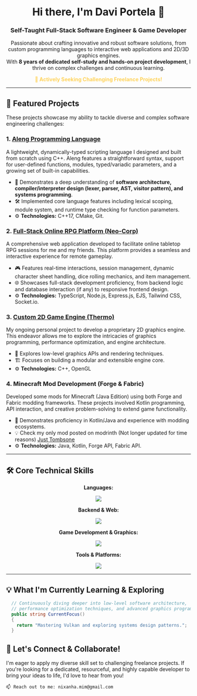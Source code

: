<div align="center">
  <h1>Hi there, I'm Davi Portela 👋</h1>
  <h3>Self-Taught Full-Stack Software Engineer & Game Developer</h3>
  <p>
    Passionate about crafting innovative and robust software solutions, from custom programming languages to interactive web applications and 2D/3D graphics engines. <br/>
    With <strong>8 years of dedicated self-study and hands-on project development</strong>, I thrive on complex challenges and continuous learning.
  </p>
  <p style="color:#ffd35c; font-weight:bold;">🚀 Actively Seeking Challenging Freelance Projects!</p>
</div>

---

## 🌟 Featured Projects

These projects showcase my ability to tackle diverse and complex software engineering challenges:

### 1. [Aleng Programming Language](https://github.com/Aletropy/aleng)
   <p>A lightweight, dynamically-typed scripting language I designed and built from scratch using C++. Aleng features a straightforward syntax, support for user-defined functions, modules, typed/variadic parameters, and a growing set of built-in capabilities.</p>
   <ul>
     <li>🧠 Demonstrates a deep understanding of <strong>software architecture, compiler/interpreter design (lexer, parser, AST, visitor pattern), and systems programming</strong>.</li>
     <li>🛠️ Implemented core language features including lexical scoping, module system, and runtime type checking for function parameters.</li>
     <li>⚙️ <strong>Technologies:</strong> C++17, CMake, Git.</li>
   </ul>

### 2. [Full-Stack Online RPG Platform (Neo-Corp)](https://github.com/Aletropy/neo-corp)
   <p>A comprehensive web application developed to facilitate online tabletop RPG sessions for me and my friends. This platform provides a seamless and interactive experience for remote gameplay.</p>
   <ul>
     <li>🎮 Features real-time interactions, session management, dynamic character sheet handling, dice rolling mechanics, and item management.</li>
     <li>🌐 Showcases full-stack development proficiency, from backend logic and database interaction (if any) to responsive frontend design.</li>
     <li>⚙️ <strong>Technologies:</strong> TypeScript, Node.js, Express.js, EJS, Tailwind CSS, Socket.io.</li>
   </ul>

### 3. [Custom 2D Game Engine (Thermo)](https://github.com/Aletropy/thermo)
   <p>My ongoing personal project to develop a proprietary 2D graphics engine. This endeavor allows me to explore the intricacies of graphics programming, performance optimization, and engine architecture.</p>
   <ul>
     <li>🎨 Explores low-level graphics APIs and rendering techniques.</li>
     <li>🏗️ Focuses on building a modular and extensible engine core.</li>
     <li>⚙️ <strong>Technologies:</strong> C++, OpenGL</li>
   </ul>

### 4. Minecraft Mod Development (Forge & Fabric)
   <p>Developed some mods for Minecraft (Java Edition) using both Forge and Fabric modding frameworks. These projects involved Kotlin programming, API interaction, and creative problem-solving to extend game functionality.</p>
   <ul>
     <li>🧩 Demonstrates proficiency in Kotlin/Java and experience with modding ecosystems.</li>
     <li>💡 Check my only mod posted on modrinth (Not longer updated for time reasons) <a href="https://modrinth.com/mod/just-tombstone">Just Tombsone</a></li>
     <li>⚙️ <strong>Technologies:</strong> Java, Kotlin, Forge API, Fabric API.</li>
   </ul>

---

## 🛠️ Core Technical Skills

<div align="center">
  <p><strong>Languages:</strong></p>
  <p>
    <a href="https://skillicons.dev">
      <img src="https://skillicons.dev/icons?i=cs,cpp,python,typescript,javascript,java,kotlin,go" />
    </a>
  </p>
  <p><strong>Backend & Web:</strong></p>
  <p>
    <a href="https://skillicons.dev">
      <img src="https://skillicons.dev/icons?i=nodejs,express,dotnet,tailwind,html,css,nginx" /> 
    </a>
  </p>
  <p><strong>Game Development & Graphics:</strong></p>
  <p>
    <a href="https://skillicons.dev">
      <img src="https://skillicons.dev/icons?i=godot,unity,blender" /> 
    </a>
  </p>
  <p><strong>Tools & Platforms:</strong></p>
  <p>
    <a href="https://skillicons.dev">
      <img src="https://skillicons.dev/icons?i=git,github,vscode,visualstudio,linux,docker" /> 
    </a>
  </p>
</div>

---

## 💡 What I'm Currently Learning & Exploring

```cs
  // Continuously diving deeper into low-level software architecture,
  // performance optimization techniques, and advanced graphics programming.
  public string CurrentFocus()
  {
    return "Mastering Vulkan and exploring systems design patterns.";
  }
```

## 🤝 Let's Connect & Collaborate!

I'm eager to apply my diverse skill set to challenging freelance projects. If you're looking for a dedicated, resourceful, and highly capable developer to bring your ideas to life, I'd love to hear from you!

    📫 Reach out to me: nixanha.mim@gmail.com

